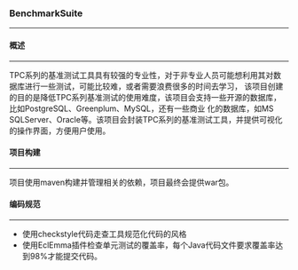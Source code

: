 ### BenchmarkSuite
***

#### **概述**
***

TPC系列的基准测试工具具有较强的专业性，对于非专业人员可能想利用其对数据库进行一些测试，可能比较难，或者需要浪费很多的时间去学习，
该项目创建的目的是降低TPC系列基准测试的使用难度，该项目会支持一些开源的数据库，比如PostgreSQL、Greenplum、MySQL，还有一些商业
化的数据库，如MS SQLServer、Oracle等。该项目会封装TPC系列的基准测试工具，并提供可视化的操作界面，方便用户使用。


#### **项目构建**
***

项目使用maven构建并管理相关的依赖，项目最终会提供war包。

#### **编码规范**
***

* 使用checkstyle代码走查工具规范化代码的风格
* 使用EclEmma插件检查单元测试的覆盖率，每个Java代码文件要求覆盖率达到98%才能提交代码。